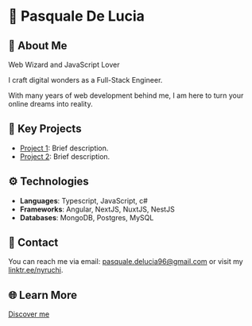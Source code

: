 # 👋 Pasquale De Lucia

## 🚀 About Me

Web Wizard and JavaScript Lover

I craft digital wonders as a Full-Stack Engineer.

With many years of web development behind me, I am here to turn your online dreams into reality.

## 🌟 Key Projects

- [Project 1](link_to_project_1): Brief description.
- [Project 2](link_to_project_2): Brief description.

## ⚙️ Technologies

- **Languages**: Typescript, JavaScript, c#
- **Frameworks**: Angular, NextJS, NuxtJS, NestJS
- **Databases**: MongoDB, Postgres, MySQL


## 📧 Contact

You can reach me via email: [pasquale.delucia96@gmail.com](mailto:pasquale.delucia96@gmail.com) or visit my [linktr.ee/nyruchi](https://linktr.ee/nyruchi).

## 🌐 Learn More

[Discover me](https://linktr.ee/nyruchi)
